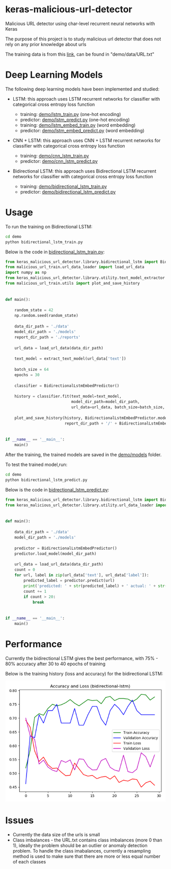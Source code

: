 # keras-malicious-url-detector

Malicious URL detector using char-level recurrent neural networks with Keras

The purpose of this project is to study malicious url detector that does not rely on any prior knowledge about urls

The training data is from this [link](https://github.com/vaseem-khan/URLcheck), can be found in "demo/data/URL.txt"

# Deep Learning Models

The following deep learning models have been implemented and studied:

* LSTM: this approach uses LSTM recurrent networks for classifier with categorical cross entropy loss function
    * training: [demo/lstm_train.py](demo/lstm_train.py) (one-hot encoding)
    * predictor: [demo/lstm_predict.py](demo/lstm_predict.py) (one-hot encoding)
    * training: [demo/lstm_embed_train.py](demo/lstm_embed_train.py) (word embedding)
    * predictor: [demo/lstm_embed_predict.py](demo/lstm_embed_predict.py) (word embedding)
    
* CNN + LSTM: this approach uses CNN + LSTM recurrent networks for classifier with categorical cross entropy loss function
    * training: [demo/cnn_lstm_train.py](demo/cnn_lstm_train.py) 
    * predictor: [demo/cnn_lstm_predict.py](demo/cnn_lstm_predict.py) 
    
* Bidirectional LSTM: this approach uses Bidirectional LSTM recurrent networks for classifier with categorical cross entropy loss function
    * training: [demo/bidirectional_lstm_train.py](demo/bidirectional_lstm_train.py) 
    * predictor: [demo/bidirectional_lstm_predict.py](demo/bidirectional_lstm_predict.py) 
    
# Usage

To run the training on Bidirectional LSTM:

```bash
cd demo
python bidirectional_lstm_train.py
```

Below is the code in [bidirectional_lstm_train.py](demo/bidirectional_lstm_train.py):

```python
from keras_malicious_url_detector.library.bidirectional_lstm import BidirectionalLstmEmbedPredictor
from malicious_url_train.url_data_loader import load_url_data
import numpy as np
from keras_malicious_url_detector.library.utility.text_model_extractor import extract_text_model
from malicious_url_train.utils import plot_and_save_history


def main():

    random_state = 42
    np.random.seed(random_state)

    data_dir_path = './data'
    model_dir_path = './models'
    report_dir_path = './reports'

    url_data = load_url_data(data_dir_path)

    text_model = extract_text_model(url_data['text'])

    batch_size = 64
    epochs = 30

    classifier = BidirectionalLstmEmbedPredictor()

    history = classifier.fit(text_model=text_model,
                             model_dir_path=model_dir_path,
                             url_data=url_data, batch_size=batch_size, epochs=epochs)

    plot_and_save_history(history, BidirectionalLstmEmbedPredictor.model_name,
                          report_dir_path + '/' + BidirectionalLstmEmbedPredictor.model_name + '-history.png')


if __name__ == '__main__':
    main()
```

After the training, the trained models are saved in the [demo/models](demo/models) folder.

To test the trained model,run:

```bash
cd demo
python bidirectional_lstm_predict.py
```

Below is the code in [bidrectional_lstm_predict.py](demo/bidirectional_lstm_predict.py):

```python
from keras_malicious_url_detector.library.bidirectional_lstm import BidirectionalLstmEmbedPredictor
from keras_malicious_url_detector.library.utility.url_data_loader import load_url_data


def main():

    data_dir_path = './data'
    model_dir_path = './models'

    predictor = BidirectionalLstmEmbedPredictor()
    predictor.load_model(model_dir_path)

    url_data = load_url_data(data_dir_path)
    count = 0
    for url, label in zip(url_data['text'], url_data['label']):
        predicted_label = predictor.predict(url)
        print('predicted: ' + str(predicted_label) + ' actual: ' + str(label))
        count += 1
        if count > 20:
            break


if __name__ == '__main__':
    main()
```

# Performance

Currently the bidirectional LSTM gives the best performance, with 75% - 80% accuracy after 30 to 40 epochs of training   

Below is the training history (loss and accuracy) for the bidirectional LSTM:

![bidirection-lstm-history](/demo/reports/bidirectional-lstm-history.png)

# Issues

* Currently the data size of the urls is small
* Class imbalances - the URL.txt contains class imbalances (more 0 than 1), ideally the problem should be an outlier 
or anomaly detection problem. To handle the class imabalances, currently a resampling method is used to make sure that 
there are more or less equal number of each classes